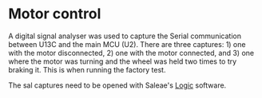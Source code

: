 # Motor control

A digital signal analyser was used to capture the Serial communication between U13C and the main MCU (U2). There are three captures: 1) one with the motor disconnected, 2) one with the motor connected, and 3) one where the motor was turning and the wheel was held two times to try braking it. This is when running the factory test.

The sal captures need to be opened with Saleae's [Logic](https://www.saleae.com/pages/downloads) software.